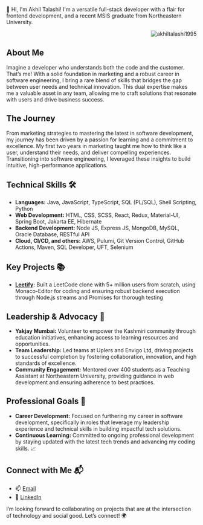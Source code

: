 👋 Hi, I'm Akhil Talashi! I'm a versatile full-stack developer with a flair for frontend development, and a recent MSIS graduate from Northeastern University.

<p align="right"> <img src="https://komarev.com/ghpvc/?username=akhiltalashi1995&label=Profile%20views&color=0e75b6&style=flat" alt="akhiltalashi1995" /> </p>

## About Me
Imagine a developer who understands both the code and the customer. That’s me! With a solid foundation in marketing and a robust career in software engineering, I bring a rare blend of skills that bridges the gap between user needs and technical innovation. This dual expertise makes me a valuable asset in any team, allowing me to craft solutions that resonate with users and drive business success.

## The Journey
From marketing strategies to mastering the latest in software development, my journey has been driven by a passion for learning and a commitment to excellence. My first two years in marketing taught me how to think like a user, understand their needs, and deliver compelling experiences. Transitioning into software engineering, I leveraged these insights to build intuitive, high-performance applications.

## Technical Skills 🛠️
- **Languages:** Java, JavaScript, TypeScript, SQL (PL/SQL), Shell Scripting, Python
- **Web Development:** HTML, CSS, SCSS, React, Redux, Material-UI, Spring Boot, Jakarta EE, Hibernate
- **Backend Development:** Node JS, Express JS, MongoDB, MySQL, Oracle Database, RESTful API
- **Cloud, CI/CD, and others:** AWS, Pulumi, Git Version Control, GitHub Actions, Maven, SQL Developer, UFT, Selenium

## Key Projects 📚
- **[Leetify](https://github.com/AkhilTalashi1995/LEETIFY):** Built a LeetCode clone with 5+ million users from scratch, using Monaco-Editor for coding and ensuring robust backend execution through Node.js streams and Promises for thorough testing
  
## Leadership & Advocacy 🌟
- **Yakjay Mumbai:** Volunteer to empower the Kashmiri community through education initiatives, enhancing access to learning resources and opportunities.
- **Team Leadership:** Led teams at Uplers and Envigo Ltd, driving projects to successful completion by fostering collaboration, innovation, and high standards of excellence.
- **Community Engagement:** Mentored over 400 students as a Teaching Assistant at Northeastern University, providing guidance in web development and ensuring adherence to best practices. 

## Professional Goals 🚀
- **Career Development:** Focused on furthering my career in software development, specifically in roles that leverage my leadership experience and technical skills in building impactful tech solutions.
- **Continuous Learning:** Committed to ongoing professional development by staying updated with the latest tech trends and advancing my coding skills. 📈

## Connect with Me 📬
- 📫 [Email](mailto:95akhiltalashi@gmail.com)
- 🔗 [LinkedIn](https://linkedin.com/in/akhil-talashi)

I’m looking forward to collaborating on projects that are at the intersection of technology and social good. Let’s connect! 🌍
